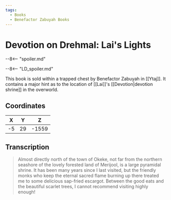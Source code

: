 ```yaml
---
tags:
  - Books
  - Benefactor Zabuyah Books
---
```

# Devotion on Drehmal: Lai's Lights

--8<-- "spoiler.md"

--8<-- "LD_spoiler.md"

This book is sold within a trapped chest by Benefactor Zabuyah in [[Ytaj]]. It contains a major hint as to the location of [[Lai]]'s [[Devotion|devotion shrine]] in the overworld.

## Coordinates
| **X** | **Y** | **Z**  |
| :---: | :---: | :----: |
| -5  |  29  | -1559 |

## Transcription
> Almost directly north of the town of Okeke, not far from the northern seashore of the lovely forested land of Merijool, is a large pyramidal shrine. It has been many years since I last visited, but the friendly monks who keep the eternal sacred flame burning up there treated me to some delicious sap-fried escargot. Between the good eats and the beautiful scarlet trees, I cannot recommend visiting highly enough!
